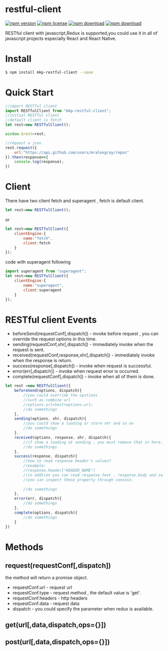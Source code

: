 # restful-client

<!-- badge -->
[![npm version](https://img.shields.io/npm/v/mkp-restful-client.svg)](https://www.npmjs.com/package/mkp-restful-client)
[![npm license](https://img.shields.io/npm/l/mkp-restful-client.svg)](https://www.npmjs.com/package/mkp-restful-client)
[![npm download](https://img.shields.io/npm/dm/mkp-restful-client.svg)](https://www.npmjs.com/package/mkp-restful-client)
[![npm download](https://img.shields.io/npm/dt/mkp-restful-client.svg)](https://www.npmjs.com/package/mkp-restful-client)
<!-- endbadge -->

RESTful client with javascript,Redux is supported,you could use it in all of javascript projects especially React and React Native.

# Install
```bash
$ npm install mkp-restful-client --save
```

# Quick Start
```javascript
//import RESTful client
import RESTfulClient from "mkp-restful-client";
//initial RESTful client
//default client is fetch
let rest=new RESTfulClient();

window.$rest=rest;

//request a json
rest.request({
    url:"https://api.github.com/users/mralexgray/repos"
}).then(response=>{
    console.log(response);
})
```

# Client
There have two client fetch and superagent , fetch is default client.
```javascript
let rest=new RESTfulClient();
```
or
```javascript
let rest=new RESTfulClient({
	clientEngine:{
		name:"fetch",
		client:fetch
	}
});
```
code with superagent following
```javascript
import superagent from "superagent";
let rest=new RESTfulClient({
	clientEngine:{
		name:"superagent",
		client:superagent
	}
});
```

# RESTful client Events
* beforeSend(requestConf[,dispatch]) - invoke before request , you can override the request options in this time.
* sending(requestConf,xhr[,dispatch]) - immediately invoke when the request is sent. 
* received(requestConf,response,xhr[,dispatch]) - immediately invoke when the response is return.
* success(response[,dispatch]) - invoke when request is successful.
* error(err[,dispatch]) - invoke when request error is occurred.
* complete(requestConf[,dispatch]) - invoke when all of them is done.
```javascript
let rest =new RESTfulClient({
    beforeSend(options, dispatch){
    	//you could override the opstions
    	//such as combine url
    	//options.url=host+options.url;
    	//do somethings
    },
    sending(options, xhr, dispatch){
    	//you could show a loading or store xhr and so on
    	//do somethings
    },
    received(options, response, xhr, dispatch){
    	//if show a loading at sending , you must remove that in here.
    	//do somethings
    },
    success(response, dispatch){
    	//how to read response header's values?
    	//example:
    	//response.header["HEADER_NAME"]
    	//in addtion you can read response.text , response.body and so on.
    	//you can inspect these property through console.
    	
    	//do somethings
    },
    error(err, dispatch){
    	//do somethings
    },
    complete(options, dispatch){
    	//do somethings
    }
})
```

# Methods
## request(requestConf[,dispatch])
the method will return a promise object.
* requestConf.url - request url
* requestConf.type - request method , the default value is 'get'.
* requestConf.headers - http headers
* requestConf.data - request data
* dispatch - you could specify the parameter when redux is available.

## get(url[,data,dispatch,ops={}])

## post(url[,data,dispatch,ops={}])

